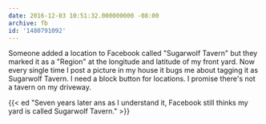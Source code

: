 ```yaml
---
date: 2016-12-03 10:51:32.000000000 -08:00
archive: fb
id: '1480791092'
---
```


Someone added a location to Facebook called "Sugarwolf Tavern" but they marked it as a "Region" at the longitude and latitude of my front yard. Now every single time I post a picture in my house it bugs me about tagging it as Sugarwolf Tavern. I need a block button for locations. I promise there's not a tavern on my driveway.

{{< ed "Seven years later ans as I understand it, Facebook still thinks my yard is called Sugarwolf Tavern." >}}